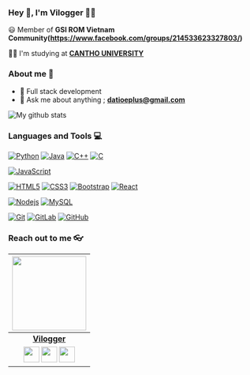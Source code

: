 
### Hey 👋, I'm Vilogger 👨‍💻



:smiley: Member of **GSI ROM Vietnam Community(https://www.facebook.com/groups/214533623327803/)** 

👨‍🎓 I'm studying at **[CANTHO UNIVERSITY](https://ctu.edu.vn/)** 

### About me :eyes:

- :dart: Full stack development 
- :e-mail: Ask me about anything ; **[datioeplus@gmail.com](datioeplus@gmail.com)**

![My github stats](https://github-readme-stats.vercel.app/api?username=vilogger&show_icons=true&hide_border=true)

### Languages and Tools :computer:

[![Python](https://img.shields.io/badge/-Python-black?style=flat&logo=python&link=https://github.com/vilogger)](https://github.com/vilogger) [![Java](https://img.shields.io/badge/Java-orange?style=flat&logo=java&logoColor=white&link=https://github.com/vilogger)](https://github.com/vilogger) [![C++](https://img.shields.io/badge/-C++-00599C?style=flat&logo=c++&link=https://github.com/vilogger)](https://github.com/vilogger) [![C](https://img.shields.io/badge/-A8B9CC?style=flat&logo=c&logoColor=white&link=https://github.com/vilogger)](https://github.com/vilogger)

[![JavaScript](https://img.shields.io/badge/-JavaScript-black?style=flat&logo=javascript&link=https://github.com/vilogger)](https://github.com/vilogger)

[![HTML5](https://img.shields.io/badge/-HTML5-E34F26?style=flat&logo=html5&logoColor=white&link=https://github.com/vilogger)](https://github.com/vilogger) [![CSS3](https://img.shields.io/badge/-CSS3-1572B6?style=flat&logo=css3&link=https://github.com/vilogger)](https://github.com/vilogger) [![Bootstrap](https://img.shields.io/badge/-Bootstrap-563D7C?style=flat&logo=bootstrap&link=https://github.com/vilogger)](https://github.com/vilogger) [![React](https://img.shields.io/badge/-React-black?style=flat&logo=react&link=https://github.com/vilogger)](https://github.com/vilogger)

[![Nodejs](https://img.shields.io/badge/-Nodejs-black?style=flat&logo=Node.js&link=https://github.com/vilogger)](https://github.com/vilogger) [![MySQL](https://img.shields.io/badge/-MySQL-black?style=flat&logo=mysql&link=https://github.com/vilogger)](https://github.com/vilogger)

[![Git](https://img.shields.io/badge/-Git-black?style=flat&logo=git&link=https://github.com/vilogger)](https://github.com/vilogger) [![GitLab](https://img.shields.io/badge/-GitLab-FCA121?style=flat&logo=gitlab&link=https://github.com/vilogger)](https://gitlab.com/vilogger) [![GitHub](https://img.shields.io/badge/-GitHub-181717?style=flat&logo=github&link=https://github.com/vilogger)](https://github.com/vilogger)

### Reach out to me 👓

|  <a href="https://vilogger.github.io/"><img src="https://icon-library.net//images/icon-programmer/icon-programmer-14.jpg" width="150px" height="150px" /></a> |
|:---------------------------------------------------------------------------------------------------------------------------------------: |
|       **[Vilogger](https://vilogger.github.io/)**                                                                                |
|<a href="https://t.me/levandat"><img src="https://upload.wikimedia.org/wikipedia/commons/thumb/8/82/Telegram_logo.svg/768px-Telegram_logo.svg.png" width="32px" height="32px"></a> <a href="https://github.com/vilogger"><img src="https://cdn.iconscout.com/icon/free/png-256/github-108-438008.png" width="32px" height="32px"></a> <a href="https://www.facebook.com/vilogger.dev"><img src="https://i.ibb.co/zmYNW4p/facebook.png" width="32px" height="32px"></a> |










<!--
this readme using format by hritik5102
**hritik5102/hritik5102** is a ✨ _special_ ✨ repository because its `README.md` (this file) appears on your GitHub profile.

Here are some ideas to get you started:

- 🔭 I’m currently working on ...
- 🌱 I’m currently learning ...
- 👯 I’m looking to collaborate on ...
- 🤔 I’m looking for help with ...
- 💬 Ask me about ...
- 📫 How to reach me: ...
- 😄 Pronouns: ...
- ⚡ Fun fact: ...
-->
